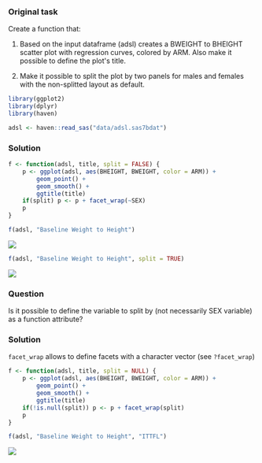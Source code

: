 ### Original task

Create a function that:

1.  Based on the input dataframe (adsl) creates a BWEIGHT to BHEIGHT scatter plot with regression curves, colored by ARM. Also make it possible to define the plot's title.

2.  Make it possible to split the plot by two panels for males and females with the non-splitted layout as default.

``` r
library(ggplot2)
library(dplyr)
library(haven)

adsl <- haven::read_sas("data/adsl.sas7bdat")
```

### Solution

``` r
f <- function(adsl, title, split = FALSE) {
    p <- ggplot(adsl, aes(BHEIGHT, BWEIGHT, color = ARM)) +
        geom_point() +
        geom_smooth() +
        ggtitle(title)
    if(split) p <- p + facet_wrap(~SEX)
    p
}
```

``` r
f(adsl, "Baseline Weight to Height")
```

![](ggplot2_programming_files/figure-markdown_github/unnamed-chunk-3-1.png)

``` r
f(adsl, "Baseline Weight to Height", split = TRUE)
```

![](ggplot2_programming_files/figure-markdown_github/unnamed-chunk-3-2.png)

### Question

Is it possible to define the variable to split by (not necessarily SEX variable) as a function attribute?

### Solution

`facet_wrap` allows to define facets with a character vector (see `?facet_wrap`)

``` r
f <- function(adsl, title, split = NULL) {
    p <- ggplot(adsl, aes(BHEIGHT, BWEIGHT, color = ARM)) +
        geom_point() +
        geom_smooth() +
        ggtitle(title)
    if(!is.null(split)) p <- p + facet_wrap(split)
    p
}
```

``` r
f(adsl, "Baseline Weight to Height", "ITTFL")
```

![](ggplot2_programming_files/figure-markdown_github/unnamed-chunk-5-1.png)
